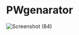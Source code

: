 # PWgenarator

![Screenshot (84)](https://github.com/chamodyahiruni/PWgenarator/assets/155168244/ccef5955-2b50-490b-b755-9d3e75f5ce9f)
